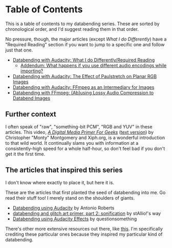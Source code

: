 # Table of Contents
This is a table of contents to my databending series. These are sorted by chronological order, and I'd suggest reading them in that order. 

No pressure, though, the major articles (except *What I do Differently*) have a "Required Reading" section if you want to jump to a specific one and follow just that one.

 - [Databending with Audacity: What I do Differently/Required Reading](https://github.com/multiplealiases/Databending-In-Audacity-Required-Reading/blob/main/README.md)
	 -  [Addendum: What happens if you use different audio encodings while importing?](https://github.com/multiplealiases/Addendum-Using-Different-Audio-Encodings/blob/main/README.md) 
 - [Databending with Audacity: The Effect of Paulstretch on Planar RGB Images](https://github.com/multiplealiases/Planar-RGB-and-Paulstretch/blob/main/README.md)
- [Databending with Audacity: FFmpeg as an Intermediary for Images](https://github.com/multiplealiases/Databending-Audacity-FFmpeg/blob/main/README.md)
- [Databending with FFmpeg: (Ab)using Lossy Audio Compression to Databend Images](https://github.com/multiplealiases/Databending-With-FFmpeg/blob/main/README.md)

## Further context

I often speak of "raw", "something-bit PCM", "RGB and YUV" in these articles. This video, [*A Digital Media Primer For Geeks*](https://youtu.be/FG9jemV1T7I) ([text version](https://wiki.xiph.org/Videos/A_Digital_Media_Primer_For_Geeks)) by Christopher "Monty" Montgomery and Xiph.org, is a wonderful introduction to that wild world. It continually slams you with information at a consistently-high speed for a whole half-hour, so don't feel bad if you don't get it the first time.

## The articles that inspired this series
I don't know where exactly to place it, but here it is.

These are the articles that first planted the seed of databending into me. Go read their stuff too! I merely stand on the shoulders of giants.

- [Databending using Audacity](https://www.hellocatfood.com/databending-using-audacity/) by Antonio Roberts
- [databending and glitch art primer, part 2: sonification](http://blog.animalswithinanimals.com/2008/09/databending-and-glitch-art-primer-part.html) by stAllio!'s way
- [Databending using Audacity Effects](https://questionsomething.wordpress.com/2012/07/26/databending-using-audacity-effects/) by questionsomething

There's other more extensive resources out there, like [this](https://www.glitchet.com/resources). I'm specifically crediting these particular ones because they inspired my particular kind of databending.

